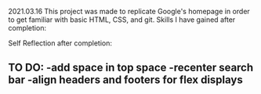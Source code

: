 2021.03.16
This project was made to replicate Google's homepage in order to get familiar with basic HTML, CSS, and git.
Skills I have gained after completion:


Self Reflection after completion:

TO DO:
-add space in top space
-recenter search bar
-align headers and footers for flex displays
-